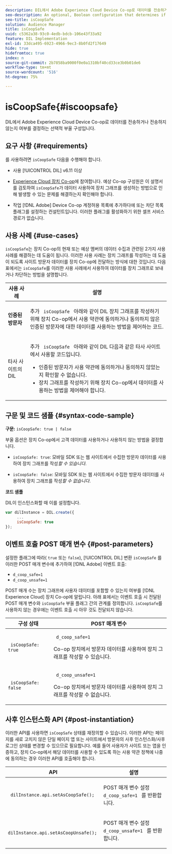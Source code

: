```yaml
---
description: DIL에서 Adobe Experience Cloud Device Co-op로 데이터를 전송하거나 전송하지 않는지 여부를 결정하는 선택적 부울 구성입니다.
seo-description: An optional, Boolean configuration that determines if DIL sends (or does not send) data to the Adobe Experience Cloud Device Co-op.
seo-title: isCoopSafe
solution: Audience Manager
title: isCoopSafe
uuid: c5362a38-93c0-4edb-bdcb-106e43f33a92
feature: DIL Implementation
exl-id: 33dca495-6923-4966-9ec3-8b0fd2f17649
hide: true
hidefromtoc: true
index: n
source-git-commit: 2b7858ba9000f0e0a1310bf40cd33ce3b0b01de6
workflow-type: tm+mt
source-wordcount: '516'
ht-degree: 75%

---
```


# isCoopSafe{#iscoopsafe}

DIL에서 Adobe Experience Cloud Device Co-op로 데이터를 전송하거나 전송하지 않는지 여부를 결정하는 선택적 부울 구성입니다.

## 요구 사항 {#requirements}

를 사용하려면 `isCoopSafe` 다음을 수행해야 합니다.

* 사용 [!UICONTROL DIL] v6.11 이상
* [Experience Cloud 장치 Co-op](https://experienceleague.adobe.com/docs/device-co-op/using/home.html)에 참여합니다. 예상 Co-op 구성원은 이 설명서를 검토하여 `isCoopSafe`가 데이터 사용하여 장치 그래프를 생성하는 방법으로 인해 발생할 수 있는 문제를 해결하는지 확인해야 합니다.

* 작업 [!DNL Adobe] Device Co-op 계정허용 목록에 추가하다에 또는 차단 목록 플래그를 설정하는 컨설턴트입니다. 이러한 플래그를 활성화하기 위한 셀프 서비스 경로가 없습니다.

## 사용 사례 {#use-cases}

`isCoopSafe`는 장치 Co-op의 현재 또는 예상 멤버의 데이터 수집과 관련된 2가지 사용 사례를 해결하는 데 도움이 됩니다. 이러한 사용 사례는 장치 그래프를 작성하는 데 도움이 되도록 사이트 방문자 데이터를 장치 Co-op에 전달하는 방식에 대한 것입니다. 다음 표에서는 `isCoopSafe`를 이러한 사용 사례에서 사용하여 데이터를 장치 그래프로 보내거나 차단하는 방법을 설명합니다.

<table id="table_A24C63D2A21F47EDBAC8FA5E7BE888D8"> 
 <thead> 
  <tr> 
   <th colname="col1" class="entry"> 사용 사례 </th> 
   <th colname="col2" class="entry"> 설명 </th> 
  </tr> 
 </thead>
 <tbody> 
  <tr> 
   <td colname="col1"> <p> <b>인증된 방문자</b> </p> </td> 
   <td colname="col2"> <p>추가 <code> isCoopSafe </code> 아래와 같이 <span class="wintitle"> DIL </span> 장치 그래프를 작성하기 위해 장치 Co-op에서 사용 약관에 동의하거나 동의하지 않은 인증된 방문자에 대한 데이터를 사용하는 방법을 제어하는 코드. </p> </td> 
  </tr> 
  <tr> 
   <td colname="col1"> <p> </b>타사 사이트의 DIL<b> </b></p> </td> 
   <td colname="col2"> <p>추가 <code> isCoopSafe </code> 아래와 같이 <span class="wintitle"> DIL </span> 다음과 같은 타사 사이트에서 사용할 코드입니다. </p> <p> 
     <ul id="ul_C27BB26510314834A2A7CD99D46DA4AC"> 
      <li id="li_4E6AE574F18646F09C0CF4553EEA1A9E">인증된 방문자가 사용 약관에 동의하거나 동의하지 않았는지 확인할 수 없습니다. </li> 
      <li id="li_26D0561BF32B4278B0A6B5082C17FED8">장치 그래프를 작성하기 위해 장치 Co-op에서 데이터를 사용하는 방법을 제어해야 합니다. </li> 
     </ul> </p> </td> 
  </tr> 
 </tbody> 
</table>

## 구문 및 코드 샘플 {#syntax-code-sample}

**구문:** `isCoopSafe: true | false`

부울 옵션은 장치 Co-op에서 고객 데이터를 사용하거나 사용하지 않는 방법을 결정합니다.

* `isCoopSafe: true`: 모바일 SDK 또는 웹 사이트에서 수집한 방문자 데이터를 사용하여 장치 그래프를 작성&#x200B;*할 수 있습니다*.

* `isCoopSafe: false`: 모바일 SDK 또는 웹 사이트에서 수집한 방문자 데이터를 사용하여 장치 그래프를 작성&#x200B;*할 수 없습니다*.

**코드 샘플**

DIL이 인스턴스화할 때 이를 설정합니다.

```js
var dilInstance = DIL.create({ 
     ... 
     isCoopSafe: true 
});
```

## 이벤트 호출 POST 매개 변수 {#post-parameters}

설정한 플래그에 따라( `true` 또는 `false`), [!UICONTROL DIL] 변환 `isCoopSafe` 를 이러한 POST 매개 변수에 추가하여 [!DNL Adobe] 이벤트 호출:

* `d_coop_safe=1`
* `d_coop_unsafe=1`

POST 매개 수는 장치 그래프에 사용자 데이터를 포함할 수 있는지 여부를 [!DNL Experience Cloud] 장치 Co-op에 알립니다. 아래 표에서는 이벤트 호출 시 전달된 POST 매개 변수와 `isCoopSafe` 부울 플래그 간의 관계를 정의합니다. `isCoopSafe`를 사용하지 않는 경우에는 이벤트 호출 시 아무 것도 전달되지 않습니다.

<table id="table_0A544534CA904F4D9836A34B8C1EACBB"> 
 <thead> 
  <tr> 
   <th colname="col1" class="entry"> 구성 상태 </th> 
   <th colname="col2" class="entry"> POST 매개 변수 </th> 
  </tr> 
 </thead>
 <tbody> 
  <tr> 
   <td colname="col1"> <p> <code> isCoopSafe: true </code> </p> </td> 
   <td colname="col2"> <p> <code> d_coop_safe=1 </code> </p> <p>Co-op 장치에서 방문자 데이터를 사용하여 장치 그래프를 작성할 수 있습니다. </p> </td> 
  </tr> 
  <tr> 
   <td colname="col1"> <p> <code> isCoopSafe: false </code> </p> </td> 
   <td colname="col2"> <p> <code> d_coop_unsafe=1 </code> </p> <p>Co-op 장치에서 방문자 데이터를 사용하여 장치 그래프를 작성할 수 없습니다. </p> </td> 
  </tr> 
 </tbody> 
</table>

## 사후 인스턴스화 API {#post-instantiation}

이러한 API를 사용하면 `isCoopSafe` 상태를 재정의할 수 있습니다. 이러한 API는 페이지를 새로 고치지 않은 단일 페이지 앱 또는 사이트에서 방문자의 사후 인스턴스화/사후 로그인 상태를 변경할 수 있으므로 필요합니다. 예를 들어 사용자가 사이트 또는 앱을 인증하고, 장치 Co-op에서 해당 데이터를 사용할 수 있도록 하는 사용 약관 정책에 나중에 동의하는 경우 이러한 API를 호출해야 합니다.

<table id="table_BAA96B1F82BE48C3A61A1AF1367BA45C"> 
 <thead> 
  <tr> 
   <th colname="col1" class="entry"> API </th> 
   <th colname="col2" class="entry"> 설명 </th> 
  </tr> 
 </thead>
 <tbody> 
  <tr> 
   <td colname="col1"> <p> <code> dilInstance.api.setAsCoopSafe(); </code> </p> </td> 
   <td colname="col2"> <p>POST 매개 변수 설정 <code> d_coop_safe=1 </code> 를 반환합니다. </p> </td> 
  </tr> 
  <tr> 
   <td colname="col1"> <p> <code> dilInstance.api.setAsCoopUnsafe(); </code> </p> </td> 
   <td colname="col2"> <p>POST 매개 변수 설정 <code> d_coop_unsafe=1 </code> 를 반환합니다. </p> </td> 
  </tr> 
 </tbody> 
</table>

<!-- 

Wiki page https://wiki.corp.adobe.com/x/RCfFTg

 -->
